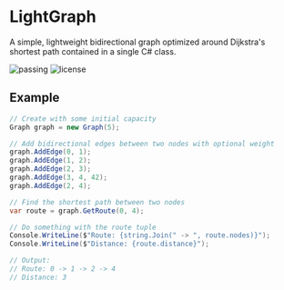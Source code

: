 # LightGraph
A simple, lightweight bidirectional graph optimized around Dijkstra's shortest path contained in a single C# class.

![passing](https://img.shields.io/github/actions/workflow/status/valurz/lightgraph/dotnet.yml) ![license](https://img.shields.io/github/license/valurz/lightgraph)

## Example
```csharp
// Create with some initial capacity
Graph graph = new Graph(5);

// Add bidirectional edges between two nodes with optional weight
graph.AddEdge(0, 1);
graph.AddEdge(1, 2);
graph.AddEdge(2, 3);
graph.AddEdge(3, 4, 42);
graph.AddEdge(2, 4);

// Find the shortest path between two nodes
var route = graph.GetRoute(0, 4);

// Do something with the route tuple
Console.WriteLine($"Route: {string.Join(" -> ", route.nodes)}");
Console.WriteLine($"Distance: {route.distance}");

// Output:
// Route: 0 -> 1 -> 2 -> 4
// Distance: 3

```
